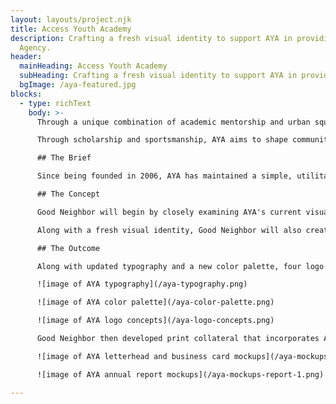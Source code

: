 ```yaml
---
layout: layouts/project.njk
title: Access Youth Academy
description: Crafting a fresh visual identity to support AYA in providing academic mentorship and urban squash. View this and other projects from Good Neighbor
  Agency.
header:
  mainHeading: Access Youth Academy
  subHeading: Crafting a fresh visual identity to support AYA in providing academic mentorship and urban squash
  bgImage: /aya-featured.jpg
blocks:
  - type: richText
    body: >-
      Through a unique combination of academic mentorship and urban squash, [Access Youth Academy (AYA)](https://accessyouthacademy.org/) works to transform the lives of underserved youth in San Diego, California. Students accepted into AYA's program begin their journey in 7th grade and receive intellectual, physical, and social guidance and enrichment over the next 12 years.

      Through scholarship and sportsmanship, AYA aims to shape community leaders, fuel academic achievement, and help Access students navigate the process from high school, to college, and into a successful career.

      ## The Brief

      Since being founded in 2006, AYA has maintained a simple, utilitarian aesthetic that has served the organization well for many years. However, with the breaking of ground on a $12 million, state-of-the art Academic Squash Center in southeast San Diego, AYA was looking to reconceptualize their visual identity to better reflect the organization's mission, vision, and impact.

      ## The Concept

      Good Neighbor will begin by closely examining AYA's current visual identity and branding strategy in order gather insights and inspiration. After gathering data, multiple versions of visual identity assets will be created, each reflecting AYA's dedication to scholarship, sportsmanship, and transforming the lives of underserved youth.

      Along with a fresh visual identity, Good Neighbor will also create concepts for print collateral to help AYA envision how their new brand assets might be reflected in the real world.

      ## The Outcome

      Along with updated typography and a new color palette, four logo concepts were developed for AYA. Both the round and the crest logo concepts took inspiration from academic and athletic academies, particularly those in Europe. The goal with each of these concepts is to communicate AYA's commitment to their student's academic and athletic excellence, while giving an air of ceremony and pride.

      ![image of AYA typography](/aya-typography.png)

      ![image of AYA color palette](/aya-color-palette.png)

      ![image of AYA logo concepts](/aya-logo-concepts.png)

      Good Neighbor then developed print collateral that incorporates AYA's new visual identity concepts. Specifically, we created two versions of letterhead, business card mockups, and a new take on AYA's annual report.

      ![image of AYA letterhead and business card mockups](/aya-mockups-print.png)

      ![image of AYA annual report mockups](/aya-mockups-report-1.png)

---
```


